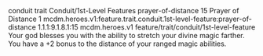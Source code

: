<ability>
  <metadata>
    <class>conduit</class>
    <feature_type>trait</feature_type>
    <file_dpath>Conduit/1st-Level Features</file_dpath>
    <item_id>prayer-of-distance</item_id>
    <item_index>15</item_index>
    <item_name>Prayer of Distance</item_name>
    <level>1</level>
    <scc>mcdm.heroes.v1:feature.trait.conduit.1st-level-feature:prayer-of-distance</scc>
    <scdc>1.1.1:9.1.8.1:15</scdc>
    <source>mcdm.heroes.v1</source>
    <type>feature/trait/conduit/1st-level-feature</type>
  </metadata>
  <effects>
    <effect type="mundane">Your god blesses you with the ability to stretch your divine magic farther. You have a +2 bonus to the distance of your ranged magic abilities.</effect>
  </effects>
</ability>
